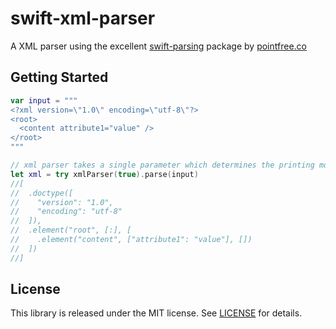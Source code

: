 # swift-xml-parser

A XML parser using the excellent [swift-parsing][swift-parsing] package by [pointfree.co][pointfree]

## Getting Started

```swift
var input = """
<?xml version=\"1.0\" encoding=\"utf-8\"?>
<root>
  <content attribute1="value" />
</root>
"""

// xml parser takes a single parameter which determines the printing mode (with or without newlines/indentation)
let xml = try xmlParser(true).parse(input)
//[
//  .doctype([
//    "version": "1.0", 
//    "encoding": "utf-8"
//  ]), 
//  .element("root", [:], [
//    .element("content", ["attribute1": "value"], [])
//  ])
//]
```

## License

This library is released under the MIT license. See [LICENSE](LICENSE) for details.

[swift-parsing]: https://github.com/pointfreeco/swift-parsing
[pointfree]: https://pointfree.co
